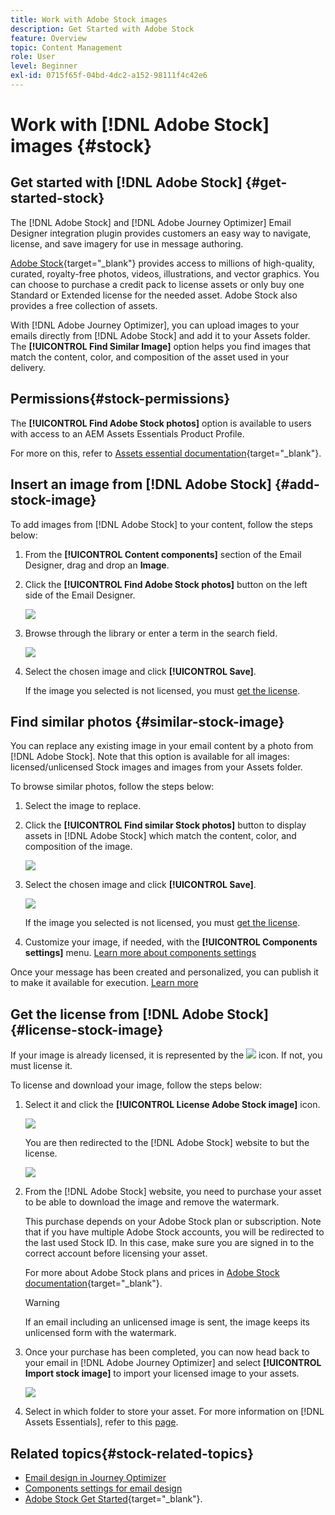 ```yaml
---
title: Work with Adobe Stock images
description: Get Started with Adobe Stock
feature: Overview
topic: Content Management
role: User
level: Beginner
exl-id: 0715f65f-04bd-4dc2-a152-98111f4c42e6
---
```

# Work with [!DNL Adobe Stock] images {#stock}

## Get started with [!DNL Adobe Stock] {#get-started-stock}

The [!DNL Adobe Stock] and [!DNL Adobe Journey Optimizer] Email Designer integration plugin provides customers an easy way to navigate, license, and save imagery for use in message authoring.

[Adobe Stock](https://helpx.adobe.com/stock/get-started.html){target="_blank"} provides access to millions of high-quality, curated, royalty-free photos, videos, illustrations, and vector graphics. You can choose to purchase a credit pack to license assets or only buy one Standard or Extended license for the needed asset. Adobe Stock also provides a free collection of assets.

With [!DNL Adobe Journey Optimizer], you can upload images to your emails directly from [!DNL Adobe Stock] and add it to your Assets folder. The **[!UICONTROL Find Similar Image]** option helps you find images that match the content, color, and composition of the asset used in your delivery.

## Permissions{#stock-permissions}

 The **[!UICONTROL Find Adobe Stock photos]** option is available to users with access to an AEM Assets Essentials Product Profile. 
 
 For more on this, refer to [Assets essential documentation](https://experienceleague.adobe.com/docs/experience-manager-assets-essentials/help/get-started-admins/deploy-administer.html#add-users-to-essentials){target="_blank"}.

## Insert an image from [!DNL Adobe Stock] {#add-stock-image}

To add images from [!DNL Adobe Stock] to your content, follow the steps below:

1. From the **[!UICONTROL Content components]** section of the Email Designer, drag and drop an **Image**.

1. Click the **[!UICONTROL Find Adobe Stock photos]** button on the left side of the Email Designer.

    ![](assets/stock-find-photos.png)

1. Browse through the library or enter a term in the search field. 

    ![](assets/stock-select-from-lib.png)

1. Select the chosen image and click **[!UICONTROL Save]**.

    If the image you selected is not licensed, you must [get the license](#license-stock-image).


## Find similar photos {#similar-stock-image}

You can replace any existing image in your email content by a photo from [!DNL Adobe Stock]. Note that this option is available for all images: licensed/unlicensed Stock images and images from your Assets folder.

To browse similar photos, follow the steps below:

1. Select the image to replace.
1. Click the **[!UICONTROL Find similar Stock photos]** button to display assets in [!DNL Adobe Stock] which match the content, color, and composition of the image. 

    ![](assets/stock-similar.png)

1. Select the chosen image and click **[!UICONTROL Save]**. 

    ![](assets/stock-similar-results.png)
    
    If the image you selected is not licensed, you must [get the license](#license-stock-image).

1. Customize your image, if needed, with the **[!UICONTROL Components settings]** menu. [Learn more about components settings](content-components.md)

Once your message has been created and personalized, you can publish it to make it available for execution. [Learn more](../messages/publish-manage-message.md)


## Get the license from [!DNL Adobe Stock] {#license-stock-image}

If your image is already licensed, it is represented by the ![](assets/stock_10.png) icon. If not, you must license it. 

To license and download your image, follow the steps below:

1. Select it and click the **[!UICONTROL License Adobe Stock image]** icon.

    ![](assets/stock-license-icon.png)

    You are then redirected to the [!DNL Adobe Stock] website to but the license.

    ![](assets/stock-license-photo.png)

1. From the [!DNL Adobe Stock] website, you need to purchase your asset to be able to download the image and remove the watermark.

    This purchase depends on your Adobe Stock plan or subscription. Note that if you have multiple Adobe Stock accounts, you will be redirected to the last used Stock ID. In this case, make sure you are signed in to the correct account before licensing your asset.

    For more about Adobe Stock plans and prices in [Adobe Stock documentation](https://stock.adobe.com/plans){target="_blank"}.
        
    >[!WARNING]
    > If an email including an unlicensed image is sent, the image keeps its unlicensed form with the watermark.

1. Once your purchase has been completed, you can now head back to your email in [!DNL Adobe Journey Optimizer] and select **[!UICONTROL Import stock image]** to import your licensed image to your assets. 

    ![](assets/stock_6.png)

1. Select in which folder to store your asset. For more information on [!DNL Assets Essentials], refer to this [page](assets-essentials.md#get-started-assets-essentials).

## Related topics{#stock-related-topics}

* [Email design in Journey Optimizer](design-emails.md)
* [Components settings for email design](content-components.md)
* [Adobe Stock Get Started](https://helpx.adobe.com/stock/get-started.html){target="_blank"}.

